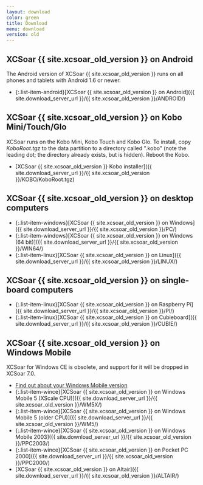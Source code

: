 ```yaml
---
layout: download
color: green
title: Download
menu: download
version: old
---
```


## XCSoar {{ site.xcsoar_old_version }} on Android

The Android version of XCSoar {{ site.xcsoar_old_version }} runs on all phones and tablets with Android 1.6 or newer.

- {:.list-item-android}[XCSoar {{ site.xcsoar_old_version }} on Android]({{ site.download_server_url }}/{{ site.xcsoar_old_version }}/ANDROID/)

## XCSoar {{ site.xcsoar_old_version }} on Kobo Mini/Touch/Glo

XCSoar runs on the Kobo Mini, Kobo Touch and Kobo Glo.  To install,
copy *KoboRoot.tgz* to the data partition to a directory called
".kobo" (note the leading dot; the directory already exists, but is
hidden).  Reboot the Kobo.

- [XCSoar {{ site.xcsoar_old_version }} Kobo installer]({{ site.download_server_url }}/{{ site.xcsoar_old_version }}/KOBO/KoboRoot.tgz)

## XCSoar {{ site.xcsoar_old_version }} on desktop computers

- {:.list-item-windows}[XCSoar {{ site.xcsoar_old_version }} on Windows]({{ site.download_server_url }}/{{ site.xcsoar_old_version }}/PC/)
- {:.list-item-windows}[XCSoar {{ site.xcsoar_old_version }} on Windows (64 bit)]({{ site.download_server_url }}/{{ site.xcsoar_old_version }}/WIN64/)
- {:.list-item-linux}[XCSoar {{ site.xcsoar_old_version }} on Linux]({{ site.download_server_url }}/{{ site.xcsoar_old_version }}/LINUX/)

## XCSoar {{ site.xcsoar_old_version }} on single-board computers

- {:.list-item-linux}[XCSoar {{ site.xcsoar_old_version }} on Raspberry Pi]({{ site.download_server_url }}/{{ site.xcsoar_old_version }}/PI/)
- {:.list-item-linux}[XCSoar {{ site.xcsoar_old_version }} on Cubieboard]({{ site.download_server_url }}/{{ site.xcsoar_old_version }}/CUBIE/)

## XCSoar {{ site.xcsoar_old_version }} on Windows Mobile

XCSoar for Windows CE is obsolete, and support for it will be dropped
in XCSoar 7.0.

- [Find out about your Windows Mobile version](/discover/wm_versions/)
- {:.list-item-wince}[XCSoar {{ site.xcsoar_old_version }} on Windows Mobile 5 (XScale CPU)]({{ site.download_server_url }}/{{ site.xcsoar_old_version }}/WM5X/)
- {:.list-item-wince}[XCSoar {{ site.xcsoar_old_version }} on Windows Mobile 5 (older CPU)]({{ site.download_server_url }}/{{ site.xcsoar_old_version }}/WM5/)
- {:.list-item-wince}[XCSoar {{ site.xcsoar_old_version }} on Windows Mobile 2003]({{ site.download_server_url }}/{{ site.xcsoar_old_version }}/PPC2003/)
- {:.list-item-wince}[XCSoar {{ site.xcsoar_old_version }} on Pocket PC 2000]({{ site.download_server_url }}/{{ site.xcsoar_old_version }}/PPC2000/)
- [XCSoar {{ site.xcsoar_old_version }} on Altair]({{ site.download_server_url }}/{{ site.xcsoar_old_version }}/ALTAIR/)
